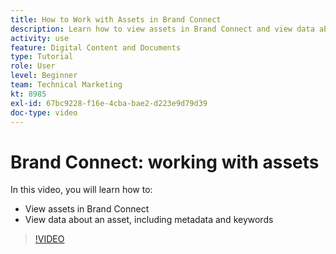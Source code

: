 ```yaml
---
title: How to Work with Assets in Brand Connect
description: Learn how to view assets in Brand Connect and view data about an asset, including metadata and keywords in [!UICONTROL Workfront DAM].
activity: use
feature: Digital Content and Documents
type: Tutorial
role: User
level: Beginner
team: Technical Marketing
kt: 8985
exl-id: 67bc9228-f16e-4cba-bae2-d223e9d79d39
doc-type: video
---
```

# Brand Connect: working with assets

In this video, you will learn how to:

* View assets in Brand Connect
* View data about an asset, including metadata and keywords

>[!VIDEO](https://video.tv.adobe.com/v/335247/?quality=12&learn=on)
